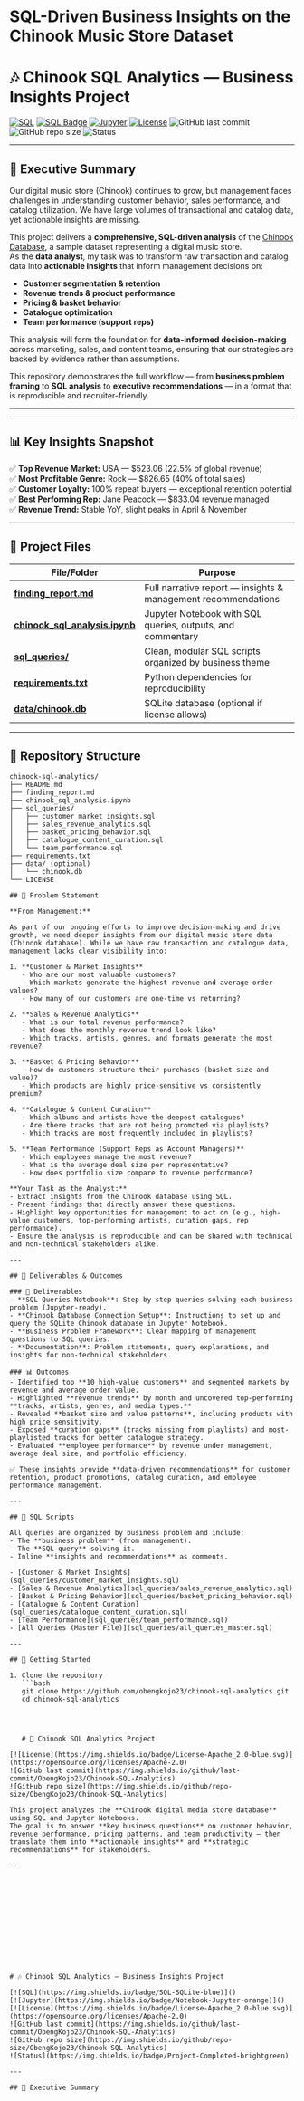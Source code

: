 # SQL-Driven Business Insights on the Chinook Music Store Dataset

# 🎶 Chinook SQL Analytics — Business Insights Project

[![SQL](https://img.shields.io/badge/SQL-SQLite-blue)]()
[![SQL Badge](https://img.shields.io/badge/SQL-Analysis-blue)]()
[![Jupyter](https://img.shields.io/badge/Notebook-Jupyter-orange)]()
[![License](https://img.shields.io/badge/License-Apache_2.0-blue.svg)](https://opensource.org/licenses/Apache-2.0)
![GitHub last commit](https://img.shields.io/github/last-commit/ObengKojo23/Chinook-SQL-Analytics)
![GitHub repo size](https://img.shields.io/github/repo-size/ObengKojo23/Chinook-SQL-Analytics)
![Status](https://img.shields.io/badge/Project-Completed-brightgreen)

---

## 📝 Executive Summary  

Our digital music store (Chinook) continues to grow, but management faces challenges in understanding customer behavior, sales performance, and catalog utilization. We have large volumes of transactional and catalog data, yet actionable insights are missing.  

This project delivers a **comprehensive, SQL-driven analysis** of the [Chinook Database](https://github.com/lerocha/chinook-database), a sample dataset representing a digital music store.  
As the **data analyst**, my task was to transform raw transaction and catalog data into **actionable insights** that inform management decisions on:

- **Customer segmentation & retention**
- **Revenue trends & product performance**
- **Pricing & basket behavior**
- **Catalogue optimization**
- **Team performance (support reps)**
    

This analysis will form the foundation for **data-informed decision-making** across marketing, sales, and content teams, ensuring that our strategies are backed by evidence rather than assumptions.  

This repository demonstrates the full workflow — from **business problem framing** to **SQL analysis** to **executive recommendations** — in a format that is reproducible and recruiter-friendly.

---

---

## 📊 Key Insights Snapshot

✅ **Top Revenue Market:** USA — $523.06 (22.5% of global revenue)  
✅ **Most Profitable Genre:** Rock — $826.65 (40% of total sales)  
✅ **Customer Loyalty:** 100% repeat buyers — exceptional retention potential  
✅ **Best Performing Rep:** Jane Peacock — $833.04 revenue managed  
✅ **Revenue Trend:** Stable YoY, slight peaks in April & November  

---

## 📑 Project Files

| File/Folder | Purpose |
|-------------|---------|
| **[finding_report.md](./finding_report.md)** | Full narrative report — insights & management recommendations |
| **[chinook_sql_analysis.ipynb](./chinook_sql_analysis.ipynb)** | Jupyter Notebook with SQL queries, outputs, and commentary |
| **[sql_queries/](./sql_queries/)** | Clean, modular SQL scripts organized by business theme |
| **[requirements.txt](./requirements.txt)** | Python dependencies for reproducibility |
| **[data/chinook.db](./data/chinook.db)** | SQLite database (optional if license allows) |

---

## 📂 Repository Structure

```plaintext
chinook-sql-analytics/
├── README.md
├── finding_report.md
├── chinook_sql_analysis.ipynb
├── sql_queries/
│   ├── customer_market_insights.sql
│   ├── sales_revenue_analytics.sql
│   ├── basket_pricing_behavior.sql
│   ├── catalogue_content_curation.sql
│   └── team_performance.sql
├── requirements.txt
├── data/ (optional)
│   └── chinook.db
└── LICENSE

## 📌 Problem Statement  

**From Management:**  

As part of our ongoing efforts to improve decision-making and drive growth, we need deeper insights from our digital music store data (Chinook database). While we have raw transaction and catalogue data, management lacks clear visibility into:  

1. **Customer & Market Insights**  
   - Who are our most valuable customers?  
   - Which markets generate the highest revenue and average order values?  
   - How many of our customers are one-time vs returning?  

2. **Sales & Revenue Analytics**  
   - What is our total revenue performance?  
   - What does the monthly revenue trend look like?  
   - Which tracks, artists, genres, and formats generate the most revenue?  

3. **Basket & Pricing Behavior**  
   - How do customers structure their purchases (basket size and value)?  
   - Which products are highly price-sensitive vs consistently premium?  

4. **Catalogue & Content Curation**  
   - Which albums and artists have the deepest catalogues?  
   - Are there tracks that are not being promoted via playlists?  
   - Which tracks are most frequently included in playlists?  

5. **Team Performance (Support Reps as Account Managers)**  
   - Which employees manage the most revenue?  
   - What is the average deal size per representative?  
   - How does portfolio size compare to revenue performance?  

**Your Task as the Analyst:**  
- Extract insights from the Chinook database using SQL.  
- Present findings that directly answer these questions.  
- Highlight key opportunities for management to act on (e.g., high-value customers, top-performing artists, curation gaps, rep performance).  
- Ensure the analysis is reproducible and can be shared with technical and non-technical stakeholders alike.  

---

## 🎯 Deliverables & Outcomes  

### 📂 Deliverables  
- **SQL Queries Notebook**: Step-by-step queries solving each business problem (Jupyter-ready).  
- **Chinook Database Connection Setup**: Instructions to set up and query the SQLite Chinook database in Jupyter Notebook.  
- **Business Problem Framework**: Clear mapping of management questions to SQL queries.  
- **Documentation**: Problem statements, query explanations, and insights for non-technical stakeholders.  

### 📊 Outcomes  
- Identified top **10 high-value customers** and segmented markets by revenue and average order value.  
- Highlighted **revenue trends** by month and uncovered top-performing **tracks, artists, genres, and media types.**  
- Revealed **basket size and value patterns**, including products with high price sensitivity.  
- Exposed **curation gaps** (tracks missing from playlists) and most-playlisted tracks for better catalogue strategy.  
- Evaluated **employee performance** by revenue under management, average deal size, and portfolio efficiency.  

✅ These insights provide **data-driven recommendations** for customer retention, product promotions, catalog curation, and employee performance management.  

---

## 📂 SQL Scripts  

All queries are organized by business problem and include:  
- The **business problem** (from management).  
- The **SQL query** solving it.  
- Inline **insights and recommendations** as comments.  

- [Customer & Market Insights](sql_queries/customer_market_insights.sql)  
- [Sales & Revenue Analytics](sql_queries/sales_revenue_analytics.sql)  
- [Basket & Pricing Behavior](sql_queries/basket_pricing_behavior.sql)  
- [Catalogue & Content Curation](sql_queries/catalogue_content_curation.sql)  
- [Team Performance](sql_queries/team_performance.sql)  
- [All Queries (Master File)](sql_queries/all_queries_master.sql)  

---

## 🚀 Getting Started  

1. Clone the repository  
   ```bash
   git clone https://github.com/obengkojo23/chinook-sql-analytics.git
   cd chinook-sql-analytics




   # 🎵 Chinook SQL Analytics Project

[![License](https://img.shields.io/badge/License-Apache_2.0-blue.svg)](https://opensource.org/licenses/Apache-2.0)
![GitHub last commit](https://img.shields.io/github/last-commit/ObengKojo23/Chinook-SQL-Analytics)
![GitHub repo size](https://img.shields.io/github/repo-size/ObengKojo23/Chinook-SQL-Analytics)

This project analyzes the **Chinook digital media store database** using SQL and Jupyter Notebooks.  
The goal is to answer **key business questions** on customer behavior, revenue performance, pricing patterns, and team productivity — then translate them into **actionable insights** and **strategic recommendations** for stakeholders.

---













# 🎶 Chinook SQL Analytics — Business Insights Project

[![SQL](https://img.shields.io/badge/SQL-SQLite-blue)]()
[![Jupyter](https://img.shields.io/badge/Notebook-Jupyter-orange)]()
[![License](https://img.shields.io/badge/License-Apache_2.0-blue.svg)](https://opensource.org/licenses/Apache-2.0)
![GitHub last commit](https://img.shields.io/github/last-commit/ObengKojo23/Chinook-SQL-Analytics)
![GitHub repo size](https://img.shields.io/github/repo-size/ObengKojo23/Chinook-SQL-Analytics)
![Status](https://img.shields.io/badge/Project-Completed-brightgreen)

---

## 📝 Executive Summary


